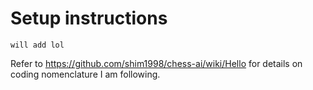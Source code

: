 # Setup instructions

```
will add lol
```
Refer to https://github.com/shim1998/chess-ai/wiki/Hello for details on coding nomenclature I am following.
